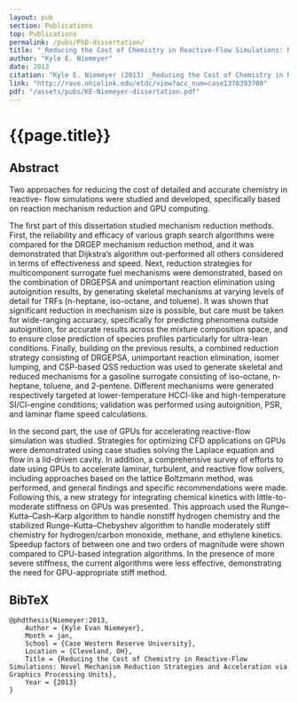 ```yaml
---
layout: pub
section: Publications
top: Publications
permalink: /pubs/PhD-dissertation/
title: "_Reducing the Cost of Chemistry in Reactive-Flow Simulations: Novel Mechanism Reduction Strategies and Acceleration via Graphics Processing Units_"
author: "Kyle E. Niemeyer"
date: 2013
citation: "Kyle E. Niemeyer (2013) _Reducing the Cost of Chemistry in Reactive-Flow Simulations: Novel Mechanism Reduction Strategies and Acceleration via Graphics Processing Units_, PhD dissertation, Department of Mechanical and Aerospace Engineering, Case Western Reserve University, Cleveland, Ohio."
link: "http://rave.ohiolink.edu/etdc/view?acc_num=case1378393709"
pdf: "/assets/pubs/KE-Niemeyer-dissertation.pdf"
---
```


{{page.title}}
==============

## Abstract

Two approaches for reducing the cost of detailed and accurate chemistry in reactive- flow simulations were studied and developed, specifically based on reaction mechanism reduction and GPU computing.  

The first part of this dissertation studied mechanism reduction methods. First, the reliability and efficacy of various graph search algorithms were compared for the DRGEP mechanism reduction method, and it was demonstrated that Dijkstra’s algorithm out-performed all others considered in terms of effectiveness and speed. Next, reduction strategies for multicomponent surrogate fuel mechanisms were demonstrated, based on the combination of DRGEPSA and unimportant reaction elimination using autoignition results, by generating skeletal mechanisms at varying levels of detail for TRFs (n-heptane, iso-octane, and toluene). It was shown that significant reduction in mechanism size is possible, but care must be taken for wide-ranging accuracy, specifically for predicting phenomena outside autoignition, for accurate results across the mixture composition space, and to ensure close prediction of species profiles particularly for ultra-lean conditions. Finally, building on the previous results, a combined reduction strategy consisting of DRGEPSA, unimportant reaction elimination, isomer lumping, and CSP-based QSS reduction was used to generate skeletal and reduced mechanisms for a gasoline surrogate consisting of iso-octane, n-heptane, toluene, and 2-pentene. Different mechanisms were generated respectively targeted at lower-temperature HCCI-like and high-temperature SI/CI-engine conditions; validation was performed using autoignition, PSR, and laminar flame speed calculations.  

In the second part, the use of GPUs for accelerating reactive-flow simulation was studied. Strategies for optimizing CFD applications on GPUs were demonstrated using case studies solving the Laplace equation and flow in a lid-driven cavity. In addition, a comprehensive survey of efforts to date using GPUs to accelerate laminar, turbulent, and reactive flow solvers, including approaches based on the lattice Boltzmann method, was performed, and general findings and specific recommendations were made. Following this, a new strategy for integrating chemical kinetics with little-to-moderate stiffness on GPUs was presented. This approach used the Runge–Kutta–Cash–Karp algorithm to handle nonstiff hydrogen chemistry and the stabilized Runge–Kutta–Chebyshev algorithm to handle moderately stiff chemistry for hydrogen/carbon monoxide, methane, and ethylene kinetics. Speedup factors of between one and two orders of magnitude were shown compared to CPU-based integration algorithms. In the presence of more severe stiffness, the current algorithms were less effective, demonstrating the need for GPU-appropriate stiff method.

## BibTeX

    @phdthesis{Niemeyer:2013,
        Author = {Kyle Evan Niemeyer},
        Month = jan,
        School = {Case Western Reserve University},
        Location = {Cleveland, OH},
        Title = {Reducing the Cost of Chemistry in Reactive-Flow Simulations: Novel Mechanism Reduction Strategies and Acceleration via Graphics Processing Units},
        Year = {2013}
    }
